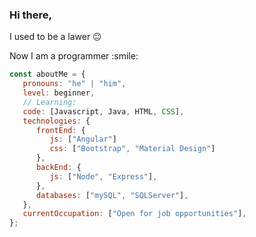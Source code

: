 ### Hi there,

  <p>I used to be a lawer &#128528 </p>
  <p>Now I am a programmer :smile: </p>

```javascript
const aboutMe = {
   pronouns: "he" | "him",
   level: beginner,
   // Learning:
   code: [Javascript, Java, HTML, CSS],
   technologies: {
      frontEnd: {
         js: ["Angular"]
         css: ["Bootstrap", "Material Design"]
      },
      backEnd: {
         js: ["Node", "Express"],
      },
      databases: ["mySQL", "SQLServer"],
   },
   currentOccupation: ["Open for job opportunities"],
};
```
</br></br>
